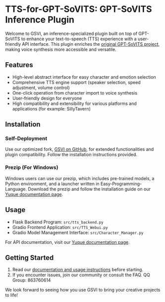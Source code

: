 
# TTS-for-GPT-SoVITS: GPT-SoVITS Inference Plugin

Welcome to GSVI, an inference-specialized plugin built on top of GPT-SoVITS to enhance your text-to-speech (TTS) experience with a user-friendly API interface. This plugin enriches the [original GPT-SoVITS project](https://github.com/RVC-Boss/GPT-SoVITS), making voice synthesis more accessible and versatile.

## Features

- High-level abstract interface for easy character and emotion selection
- Comprehensive TTS engine support (speaker selection, speed adjustment, volume control)
- One-click operation from character import to voice synthesis
- User-friendly design for everyone
- High compatibility and extensibility for various platforms and applications (for example: SillyTavern)

## Installation

### Self-Deployment
Use our optimized fork, [GSVI on GitHub](https://github.com/X-T-E-R/GPT-SoVITS-Inference), for extended functionalities and plugin compatibility. Follow the installation instructions provided.

### Prezip (For Windows)
Windows users can use our prezip, which includes pre-trained models, a Python environment, and a launcher written in Easy-Programming-Language. Download the prezip and follow the installation guide on our [Yuque documentation page](https://www.yuque.com/xter/zibxlp/kkicvpiogcou5lgp).

## Usage

- Flask Backend Program: `src/tts_backend.py`
- Gradio Frontend Application: `src/TTS_Webui.py`
- Gradio Model Management Interface: `src/Character_Manager.py`

For API documentation, visit our [Yuque documentation page](https://www.yuque.com/xter/zibxlp/knu8p82lb5ipufqy).

## Getting Started

1. Read our [documentation and usage instructions](https://www.yuque.com/xter/zibxlp) before starting.
2. If you encounter issues, join our community or consult the FAQ. QQ Group: 863760614

We look forward to seeing how you use GSVI to bring your creative projects to life!
